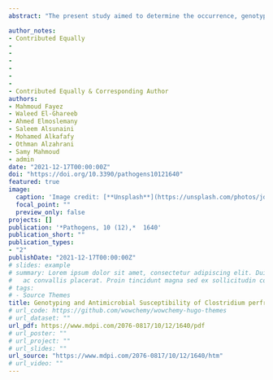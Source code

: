 ```yaml
---
abstract: "The present study aimed to determine the occurrence, genotypes, and antimicrobial resistance of *Clostridium perfringens* (*C. perfringens*) and *Clostridioides difficile* (*C. difficile*) in camel minced meat samples collected from small butcher shops and supermarkets in Al-Ahsa Governorate, Saudi Arabia. A total of 100 camel minced meat samples were randomly collected from small butcher’s shops (n = 50) and supermarkets (n = 50) in Al-Ahsa Governorate, Saudi Arabia. *C. perfringens* and *C. difficile* were isolated and identified using the VITEK-2 compact system and 16S rRNA gene amplification. Genotypes, toxin genes, and antimicrobial susceptibility of the isolates were determined. Moreover, ELISA was used to detect *C. perfringens* and *C. difficile* toxins. *C. perfringens* and *C. difficile* were isolated from 14% and 4% of the tested minced meat samples, respectively. Out of the 14 *C. perfringens* isolates, type A (64.3%), type B (7.1%), type C (21.5%), and type D (7.1%) were detected. However, out of the four *C. difficile* isolates, three (75%) were type A+B+ and one (25%) was type A−B+. None of the *C. perfringens* or *C. difficile* toxins were identified using ELISA. *C. perfringens* and *C. difficile* isolates exhibited a high rate of resistance to tetracycline (56% and 75%, respectively). However, all isolates were susceptible to amoxicillin-clavulanate. Multidrug resistance was observed in three (21.4%) *C. perfringens* and one (25%) *C. difficile* isolates. In conclusion, camel minced meat was contaminated with *C. perfringens* and *C. difficile*, which present a potential risk of food poisoning. The majority of the isolates were resistant to at least one antimicrobial, and some isolates were multidrug-resistant. Therefore, food safety standards and frequent inspections of abattoirs, small butcher shops, and supermarkets should be enforced."

author_notes:
- Contributed Equally
-
-
- 
-
-
-
- Contributed Equally & Corresponding Author
authors:
- Mahmoud Fayez
- Waleed El-Ghareeb
- Ahmed Elmoslemany
- Saleem Alsunaini
- Mohamed Alkafafy
- Othman Alzahrani
- Samy Mahmoud 
- admin
date: "2021-12-17T00:00:00Z"
doi: "https://doi.org/10.3390/pathogens10121640"
featured: true
image:
  caption: 'Image credit: [**Unsplash**](https://unsplash.com/photos/jdD8gXaTZsc)'
  focal_point: ""
  preview_only: false
projects: []
publication: '*Pathogens, 10 (12),*  1640'
publication_short: ""
publication_types:
- "2"
publishDate: "2021-12-17T00:00:00Z"
# slides: example
# summary: Lorem ipsum dolor sit amet, consectetur adipiscing elit. Duis posuere tellus
#   ac convallis placerat. Proin tincidunt magna sed ex sollicitudin condimentum.
# tags:
# - Source Themes
title: Genotyping and Antimicrobial Susceptibility of Clostridium perfringens and Clostridioides difficile in Camel Minced Meat
# url_code: https://github.com/wowchemy/wowchemy-hugo-themes
# url_dataset: ""
url_pdf: https://www.mdpi.com/2076-0817/10/12/1640/pdf
# url_poster: ""
# url_project: ""
# url_slides: ""
url_source: "https://www.mdpi.com/2076-0817/10/12/1640/htm"
# url_video: ""
---
```

